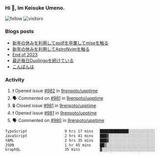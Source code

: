 ### Hi 👋, Im Keisuke Umeno.

<!--
**9renpoto/9renpoto** is a ✨ _special_ ✨ repository because its `README.md` (this file) appears on your GitHub profile.

Here are some ideas to get you started:

- 🔭 I’m currently working on ...
- 🌱 I’m currently learning ...
- 👯 I’m looking to collaborate on ...
- 🤔 I’m looking for help with ...
- 💬 Ask me about ...
- 📫 How to reach me: ...
- 😄 Pronouns: ...
- ⚡ Fun fact: ...
-->

![follow](https://img.shields.io/github/followers/9renpoto?label=Follow&style=social)
![visitors](https://komarev.com/ghpvc/?username=9renpoto&label=Profile%20views&color=0e75b6&style=flat)

### Blogs posts

<!-- BLOG-POST-LIST:START -->
- [新年の休みを利用してasdfを卒業してmiseを触る](https://9renpoto.win/entry/2024/01/07/mise)
- [新年の休みを利用してAstroNvimを触る](https://9renpoto.win/entry/2024/01/03/new-year-holidays)
- [End of 2023](https://9renpoto.win/entry/2023/12/31/end)
- [最近毎日Duolingoを続けている](https://9renpoto.win/entry/2023/12/05/duolingo)
- [こんばんは](https://sizu.me/9renpoto/posts/5a0i98779w97)
<!-- BLOG-POST-LIST:END -->

### Activity

<!--START_SECTION:activity-->
1. ❗ Opened issue [#982](https://github.com/9renpoto/upptime/issues/982) in [9renpoto/upptime](https://github.com/9renpoto/upptime)
2. 🗣 Commented on [#981](https://github.com/9renpoto/upptime/issues/981#issuecomment-1888578005) in [9renpoto/upptime](https://github.com/9renpoto/upptime)
3. 🔒 Closed issue [#981](https://github.com/9renpoto/upptime/issues/981) in [9renpoto/upptime](https://github.com/9renpoto/upptime)
4. ❗ Opened issue [#981](https://github.com/9renpoto/upptime/issues/981) in [9renpoto/upptime](https://github.com/9renpoto/upptime)
5. 🗣 Commented on [#980](https://github.com/9renpoto/upptime/issues/980#issuecomment-1888559820) in [9renpoto/upptime](https://github.com/9renpoto/upptime)
<!--END_SECTION:activity-->

<!--START_SECTION:waka-->

```txt
TypeScript                 9 hrs 17 mins   █████████████░░░░░░░░░░░░   51.65 %
JavaScript                 2 hrs 41 mins   ███▓░░░░░░░░░░░░░░░░░░░░░   14.94 %
YAML                       2 hrs 35 mins   ███▓░░░░░░░░░░░░░░░░░░░░░   14.41 %
JSON                       1 hr 45 mins    ██▒░░░░░░░░░░░░░░░░░░░░░░   09.81 %
GraphQL                    35 mins         ▓░░░░░░░░░░░░░░░░░░░░░░░░   03.26 %
```

<!--END_SECTION:waka-->
